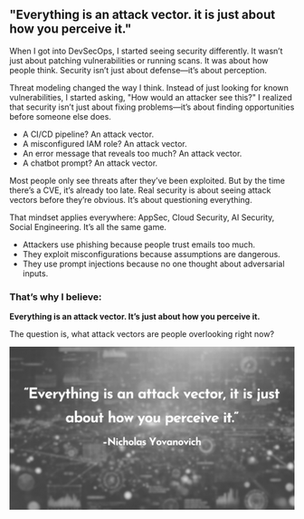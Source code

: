 ## "Everything is an attack vector. it is just about how you perceive it."

When I got into DevSecOps, I started seeing security differently. It wasn’t just about patching vulnerabilities or running scans. It was about how people think. Security isn’t just about defense—it’s about perception.

Threat modeling changed the way I think. Instead of just looking for known vulnerabilities, I started asking, "How would an attacker see this?" I realized that security isn’t just about fixing problems—it’s about finding opportunities before someone else does.

- A CI/CD pipeline? An attack vector.  
- A misconfigured IAM role? An attack vector.  
- An error message that reveals too much? An attack vector.  
- A chatbot prompt? An attack vector.  

Most people only see threats after they’ve been exploited. But by the time there’s a CVE, it’s already too late. Real security is about seeing attack vectors before they’re obvious. It’s about questioning everything.

That mindset applies everywhere: AppSec, Cloud Security, AI Security, Social Engineering. It’s all the same game.

- Attackers use phishing because people trust emails too much.  
- They exploit misconfigurations because assumptions are dangerous.  
- They use prompt injections because no one thought about adversarial inputs.  

### **That’s why I believe:**  
**Everything is an attack vector. It’s just about how you perceive it.**  

The question is, what attack vectors are people overlooking right now?

![Quote Image](quote.png)
